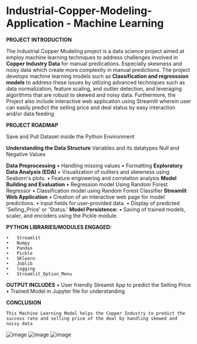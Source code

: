 # Industrial-Copper-Modeling-Application - Machine Learning 

**PROJECT INTRODUCTION**

The Industrial Copper Modeling project is a data science project aimed at employ machine learning techniques to address challenges involved in **Copper Industry Data** for manual predications. Especially skewness and noisy data which create more complexity in manual predictions. The project develops machine learning models such as **Classification and regresssion models** to address these issues by utilizing advanced techniques such as data normalization, feature scaling, and outlier detection, and leveraging algorithms that are robust to skewed and noisy data. Furthermore, the Project also include interactive web application using Streamlit wherein user can easily predict the selling price and deal status by easy interaction and/or data feeding

**PROJECT ROADMAP**

Save and Pull Dataset inside the Python Environment

**Understanding the Data Structure**
	Variables and its datatypes 
	Null and Negative Values
 
**Data Preprocessing**
  •	Handling missing values
  •	Formatting
**Exploratory Data Analysis (EDA)**
  •	Visualization of outliers and skewness using Seaborn's plots.
  •	Feature engineering and correlation analysis
**Model Building and Evaluation**
  •	Regression model Using Random Forest Regressor
  •	Classification model using Random Forest Classifier
**Streamlit Web Application**
  •	Creation of an interactive web page for model predictions.
  •	Input fields for user-provided data.
  •	Display of predicted 'Selling_Price' or 'Status.'
**Model Persistence:**
  •	Saving of trained models, scaler, and encoders using the Pickle module.

**PYTHON LIBRARIES/MODULES ENGAGED:**
    
    •	Streamlit
    •	Numpy
    •	Pandas
    •	Pickle
    •	SKlearn
    •	Joblib
    •	logging
    •	Streamlit_Option_Menu

**OUTPUT INCLUDES**
    •	User friendly Streamit App to predict the Selling Price
    •	Trained Model in Jupyter file for understanding

**CONCLUSION**

	This Machine Learning Model helps the Copper Industry to predict the success rate and selling price of the deal by handling skewed and noisy data 

 ![image](https://github.com/user-attachments/assets/3e865050-a197-4682-92e5-a3cab20d0240)
 ![image](https://github.com/user-attachments/assets/9fb9a1ed-7b71-4633-b4b2-b11863b18fcf)
 ![image](https://github.com/user-attachments/assets/a1e452cd-ae4f-47d8-93bf-4e12927c6354)



